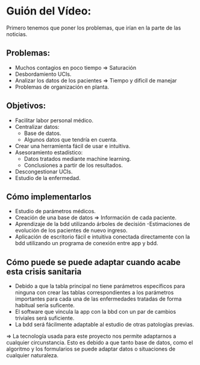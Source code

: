 # Guión del Vídeo:

Primero tenemos que poner los problemas, que irían en la parte de las noticias.

## Problemas:
- Muchos contagios en poco tiempo => Saturación
- Desbordamiento UCIs.
- Analizar los datos de los pacientes => Tiempo y dificil de manejar
- Problemas de organización en planta.

## Objetivos:
- Facilitar labor personal médico.
- Centralizar datos:
    - Base de datos.
    - Algunos datos que tendría en cuenta.
- Crear una herramienta fácil de usar e intuitiva.
- Asesoramiento estadístico:
    - Datos tratados mediante machine learning.
    - Conclusiones a partir de los resultados.
- Descongestionar UCIs.
- Estudio de la enfermedad.

## Cómo implementarlos
- Estudio de parámetros médicos.
- Creación de una base de datos => Información de cada paciente.
- Aprendizaje de la bdd utilizando árboles de decisión 
    -Estimaciones de evolución de los pacientes de nuevo ingreso.
- Aplicación de escritorio fácil e intuitiva conectada directamente con la bdd utilizando un programa de conexión entre app y bdd.


## Cómo puede se puede adaptar cuando acabe esta crisis sanitaria
- Debido a que la tabla principal no tiene parámetros específicos para ninguna con crear las tablas correspondientes a los parámetros importantes para cada una de las enfermedades tratadas de forma habitual sería suficente.
- El software que vincula la app con la bbd con un par de cambios triviales será suficiente.
- La bdd será fácilmente adaptable al estudio de otras patologías previas.





=> La tecnología usada para este proyecto nos permite adaptarnos a cualquier circunstancia.
Esto es debido a que tanto base de datos, como el algoritmo y los formularios se puede adaptar datos o situaciones de cualquier naturaleza.
